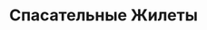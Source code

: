 ---
id: '37'
title: Спасательные Жилеты
description: Залог 1000 рублей
price: '200'
order: 37
default_thumbnail_image: images/zhilet_sm.jpg
default_original_image: images/zhilet.jpg
category: content/category/08proch.md
featured: true
layout: product
---